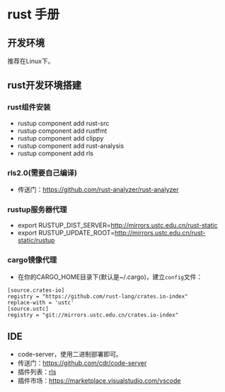 # rust 手册

## 开发环境
推荐在Linux下。

## rust开发环境搭建
### rust组件安装
* rustup component add rust-src
* rustup component add rustfmt
* rustup component add clippy
* rustup component add rust-analysis
* rustup component add rls
### rls2.0(需要自己编译)
* 传送门：https://github.com/rust-analyzer/rust-analyzer

### rustup服务器代理
* export RUSTUP_DIST_SERVER=http://mirrors.ustc.edu.cn/rust-static
* export RUSTUP_UPDATE_ROOT=http://mirrors.ustc.edu.cn/rust-static/rustup
### cargo镜像代理
* 在你的CARGO_HOME目录下(默认是~/.cargo)，建立`config`文件：
```
[source.crates-io]
registry = "https://github.com/rust-lang/crates.io-index"
replace-with = 'ustc'
[source.ustc]
registry = "git://mirrors.ustc.edu.cn/crates.io-index"
```
## IDE
* code-server，使用二进制部署即可。
* 传送门：https://github.com/cdr/code-server
* 插件列表：[rls](https://marketplace.visualstudio.com/items?itemName=rust-lang.rust)
* 插件市场：https://marketplace.visualstudio.com/vscode
